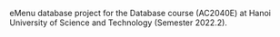 eMenu database project for the Database course (AC2040E) at Hanoi University of Science and Technology (Semester 2022.2).
